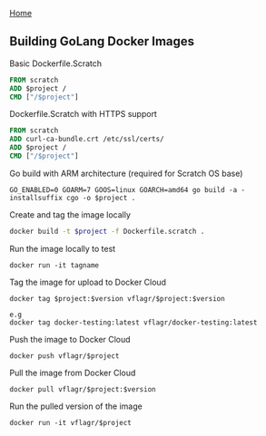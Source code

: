 <html><link rel="stylesheet" href="../css/air.css"></html>

[Home](../index.html)

## Building GoLang Docker Images

Basic Dockerfile.Scratch

```dockerfile
FROM scratch
ADD $project /
CMD ["/$project"]
```

Dockerfile.Scratch with HTTPS support

```dockerfile
FROM scratch
ADD curl-ca-bundle.crt /etc/ssl/certs/
ADD $project /
CMD ["/$project"]
```

Go build with ARM architecture (required for Scratch OS base)

```shell
GO_ENABLED=0 GOARM=7 GOOS=linux GOARCH=amd64 go build -a -installsuffix cgo -o $project .
```

Create and tag the image locally

```bash
docker build -t $project -f Dockerfile.scratch .
```

Run the image locally to test

```shell
docker run -it tagname 
```

Tag the image for upload to Docker Cloud

```shell
docker tag $project:$version vflagr/$project:$version

e.g
docker tag docker-testing:latest vflagr/docker-testing:latest
```

Push the image to Docker Cloud

```shell
docker push vflagr/$project
```

Pull the image from Docker Cloud

```shell
docker pull vflagr/$project:$version
```

Run the pulled version of the image

```shell
docker run -it vflagr/$project
```